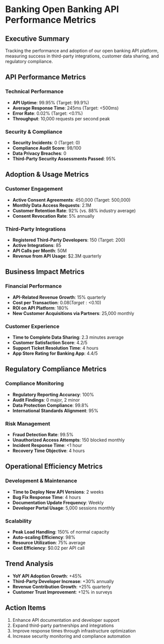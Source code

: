 # Banking Open Banking API Performance Metrics

## Executive Summary
Tracking the performance and adoption of our open banking API platform, measuring success in third-party integrations, customer data sharing, and regulatory compliance.

## API Performance Metrics

### Technical Performance
- **API Uptime**: 99.95% (Target: 99.9%)
- **Average Response Time**: 245ms (Target: <500ms)
- **Error Rate**: 0.02% (Target: <0.1%)
- **Throughput**: 10,000 requests per second peak

### Security & Compliance
- **Security Incidents**: 0 (Target: 0)
- **Compliance Audit Score**: 98/100
- **Data Privacy Breaches**: 0
- **Third-Party Security Assessments Passed**: 95%

## Adoption & Usage Metrics

### Customer Engagement
- **Active Consent Agreements**: 450,000 (Target: 500,000)
- **Monthly Data Access Requests**: 2.1M
- **Customer Retention Rate**: 92% (vs. 88% industry average)
- **Consent Revocation Rate**: 5% annually

### Third-Party Integrations
- **Registered Third-Party Developers**: 150 (Target: 200)
- **Active Integrations**: 85
- **API Calls per Month**: 50M
- **Revenue from API Usage**: $2.3M quarterly

## Business Impact Metrics

### Financial Performance
- **API-Related Revenue Growth**: 15% quarterly
- **Cost per Transaction**: $0.08 (Target: <$0.10)
- **ROI on API Platform**: 180%
- **New Customer Acquisitions via Partners**: 25,000 monthly

### Customer Experience
- **Time to Complete Data Sharing**: 2.3 minutes average
- **Customer Satisfaction Score**: 4.2/5
- **Support Ticket Resolution Time**: 4 hours
- **App Store Rating for Banking App**: 4.4/5

## Regulatory Compliance Metrics

### Compliance Monitoring
- **Regulatory Reporting Accuracy**: 100%
- **Audit Findings**: 0 major, 2 minor
- **Data Protection Compliance**: 99.8%
- **International Standards Alignment**: 95%

### Risk Management
- **Fraud Detection Rate**: 99.5%
- **Unauthorized Access Attempts**: 150 blocked monthly
- **Incident Response Time**: <1 hour
- **Recovery Time Objective**: 4 hours

## Operational Efficiency Metrics

### Development & Maintenance
- **Time to Deploy New API Versions**: 2 weeks
- **Bug Fix Response Time**: 4 hours
- **Documentation Update Frequency**: Weekly
- **Developer Portal Usage**: 5,000 sessions monthly

### Scalability
- **Peak Load Handling**: 150% of normal capacity
- **Auto-scaling Efficiency**: 98%
- **Resource Utilization**: 75% average
- **Cost Efficiency**: $0.02 per API call

## Trend Analysis
- **YoY API Adoption Growth**: +45%
- **Third-Party Developer Increase**: +30% annually
- **Revenue Contribution Growth**: +25% quarterly
- **Customer Trust Improvement**: +12% in surveys

## Action Items
1. Enhance API documentation and developer support
2. Expand third-party partnerships and integrations
3. Improve response times through infrastructure optimization
4. Increase security monitoring and compliance automation
